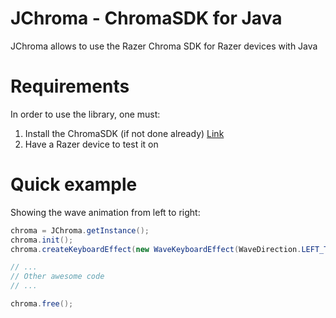 JChroma - ChromaSDK for Java
====

JChroma allows to use the Razer Chroma SDK for Razer devices with Java

Requirements
====

In order to use the library, one must:

1. Install the ChromaSDK (if not done already) [Link](http://developer.razerzone.com/chroma/)
2. Have a Razer device to test it on


Quick example
====

Showing the wave animation from left to right:

```java
chroma = JChroma.getInstance();
chroma.init();
chroma.createKeyboardEffect(new WaveKeyboardEffect(WaveDirection.LEFT_TO_RIGHT));

// ...
// Other awesome code
// ...

chroma.free();
```